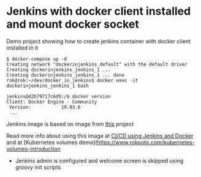 # Jenkins with docker client installed and mount docker socket

Demo project showing how to create jenkins container with docker client installed in it

```
$ docker-compose up -d
Creating network "dockerinjenkins_default" with the default driver
Creating dockerinjenkins_jenkins_1 ... 
Creating dockerinjenkins_jenkins_1 ... done
rok@rok:~/dev/docker_in_jenkins$ docker exec -it dockerinjenkins_jenkins_1 bash

jenkins@d2b79717c6d5:/$ docker version
Client: Docker Engine - Community
 Version:           19.03.6
 ...
```

Jenkins image is based on image from [this](https://github.com/w7089/jenkins-monitoring) project

Read more info about using this image at [CI/CD using Jenkins and Docker](https://www.rokpoto.com/ci-cd-using-jenkins-and-docker/#running-cicd-pipeline-in-jenkins) and at [Kubernetes volumes demo](https://www.rokpoto.com/kubernetes-volumes-introduction

- Jenkins admin is configured and welcome screen is skipped using groovy init scripts 
